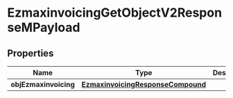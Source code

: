 
# EzmaxinvoicingGetObjectV2ResponseMPayload

## Properties
| Name | Type | Description | Notes |
| ------------ | ------------- | ------------- | ------------- |
| **objEzmaxinvoicing** | [**EzmaxinvoicingResponseCompound**](EzmaxinvoicingResponseCompound.md) |  |  |



